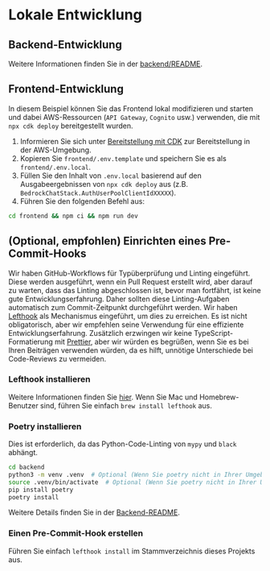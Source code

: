 # Lokale Entwicklung

## Backend-Entwicklung

Weitere Informationen finden Sie in der [backend/README](../backend/README_de-DE.md).

## Frontend-Entwicklung

In diesem Beispiel können Sie das Frontend lokal modifizieren und starten und dabei AWS-Ressourcen (`API Gateway`, `Cognito` usw.) verwenden, die mit `npx cdk deploy` bereitgestellt wurden.

1. Informieren Sie sich unter [Bereitstellung mit CDK](../README.md#deploy-using-cdk) zur Bereitstellung in der AWS-Umgebung.
2. Kopieren Sie `frontend/.env.template` und speichern Sie es als `frontend/.env.local`.
3. Füllen Sie den Inhalt von `.env.local` basierend auf den Ausgabeergebnissen von `npx cdk deploy` aus (z.B. `BedrockChatStack.AuthUserPoolClientIdXXXXX`).
4. Führen Sie den folgenden Befehl aus:

```zsh
cd frontend && npm ci && npm run dev
```

## (Optional, empfohlen) Einrichten eines Pre-Commit-Hooks

Wir haben GitHub-Workflows für Typüberprüfung und Linting eingeführt. Diese werden ausgeführt, wenn ein Pull Request erstellt wird, aber darauf zu warten, dass das Linting abgeschlossen ist, bevor man fortfährt, ist keine gute Entwicklungserfahrung. Daher sollten diese Linting-Aufgaben automatisch zum Commit-Zeitpunkt durchgeführt werden. Wir haben [Lefthook](https://github.com/evilmartians/lefthook?tab=readme-ov-file#install) als Mechanismus eingeführt, um dies zu erreichen. Es ist nicht obligatorisch, aber wir empfehlen seine Verwendung für eine effiziente Entwicklungserfahrung. Zusätzlich erzwingen wir keine TypeScript-Formatierung mit [Prettier](https://prettier.io/), aber wir würden es begrüßen, wenn Sie es bei Ihren Beiträgen verwenden würden, da es hilft, unnötige Unterschiede bei Code-Reviews zu vermeiden.

### Lefthook installieren

Weitere Informationen finden Sie [hier](https://github.com/evilmartians/lefthook#install). Wenn Sie Mac und Homebrew-Benutzer sind, führen Sie einfach `brew install lefthook` aus.

### Poetry installieren

Dies ist erforderlich, da das Python-Code-Linting von `mypy` und `black` abhängt.

```sh
cd backend
python3 -m venv .venv  # Optional (Wenn Sie poetry nicht in Ihrer Umgebung installieren möchten)
source .venv/bin/activate  # Optional (Wenn Sie poetry nicht in Ihrer Umgebung installieren möchten)
pip install poetry
poetry install
```

Weitere Details finden Sie in der [Backend-README](../backend/README_de-DE.md).

### Einen Pre-Commit-Hook erstellen

Führen Sie einfach `lefthook install` im Stammverzeichnis dieses Projekts aus.